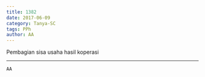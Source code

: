 ```yaml
---
title: 1382
date: 2017-06-09
category: Tanya-SC
tags: PPh
author: AA
---
```


Pembagian sisa usaha hasil koperasi

---



`AA`
